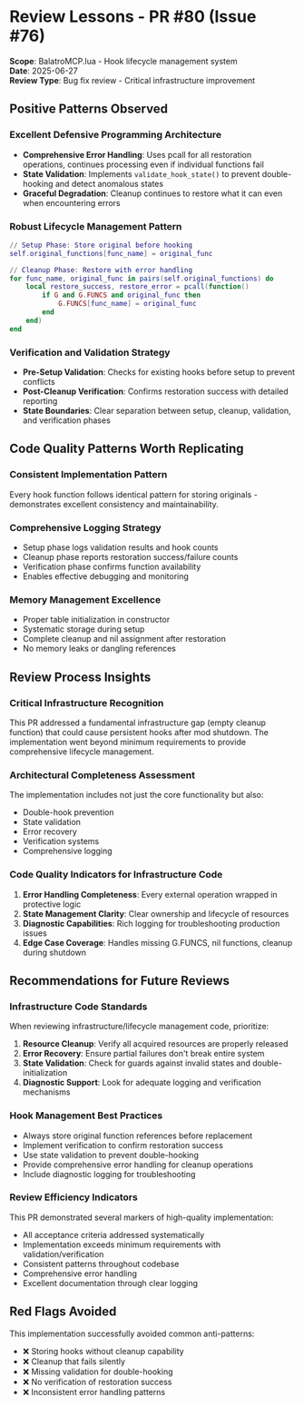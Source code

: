 # Review Lessons - PR #80 (Issue #76)

**Scope**: BalatroMCP.lua - Hook lifecycle management system  
**Date**: 2025-06-27  
**Review Type**: Bug fix review - Critical infrastructure improvement

## Positive Patterns Observed

### Excellent Defensive Programming Architecture
- **Comprehensive Error Handling**: Uses pcall for all restoration operations, continues processing even if individual functions fail
- **State Validation**: Implements `validate_hook_state()` to prevent double-hooking and detect anomalous states
- **Graceful Degradation**: Cleanup continues to restore what it can even when encountering errors

### Robust Lifecycle Management Pattern
```lua
// Setup Phase: Store original before hooking
self.original_functions[func_name] = original_func

// Cleanup Phase: Restore with error handling
for func_name, original_func in pairs(self.original_functions) do
    local restore_success, restore_error = pcall(function()
        if G and G.FUNCS and original_func then
            G.FUNCS[func_name] = original_func
        end
    end)
end
```

### Verification and Validation Strategy
- **Pre-Setup Validation**: Checks for existing hooks before setup to prevent conflicts
- **Post-Cleanup Verification**: Confirms restoration success with detailed reporting
- **State Boundaries**: Clear separation between setup, cleanup, validation, and verification phases

## Code Quality Patterns Worth Replicating

### Consistent Implementation Pattern
Every hook function follows identical pattern for storing originals - demonstrates excellent consistency and maintainability.

### Comprehensive Logging Strategy
- Setup phase logs validation results and hook counts
- Cleanup phase reports restoration success/failure counts
- Verification phase confirms function availability
- Enables effective debugging and monitoring

### Memory Management Excellence
- Proper table initialization in constructor
- Systematic storage during setup
- Complete cleanup and nil assignment after restoration
- No memory leaks or dangling references

## Review Process Insights

### Critical Infrastructure Recognition
This PR addressed a fundamental infrastructure gap (empty cleanup function) that could cause persistent hooks after mod shutdown. The implementation went beyond minimum requirements to provide comprehensive lifecycle management.

### Architectural Completeness Assessment
The implementation includes not just the core functionality but also:
- Double-hook prevention
- State validation
- Error recovery
- Verification systems
- Comprehensive logging

### Code Quality Indicators for Infrastructure Code
1. **Error Handling Completeness**: Every external operation wrapped in protective logic
2. **State Management Clarity**: Clear ownership and lifecycle of resources
3. **Diagnostic Capabilities**: Rich logging for troubleshooting production issues
4. **Edge Case Coverage**: Handles missing G.FUNCS, nil functions, cleanup during shutdown

## Recommendations for Future Reviews

### Infrastructure Code Standards
When reviewing infrastructure/lifecycle management code, prioritize:
1. **Resource Cleanup**: Verify all acquired resources are properly released
2. **Error Recovery**: Ensure partial failures don't break entire system
3. **State Validation**: Check for guards against invalid states and double-initialization
4. **Diagnostic Support**: Look for adequate logging and verification mechanisms

### Hook Management Best Practices
- Always store original function references before replacement
- Implement verification to confirm restoration success
- Use state validation to prevent double-hooking
- Provide comprehensive error handling for cleanup operations
- Include diagnostic logging for troubleshooting

### Review Efficiency Indicators
This PR demonstrated several markers of high-quality implementation:
- All acceptance criteria addressed systematically
- Implementation exceeds minimum requirements with validation/verification
- Consistent patterns throughout codebase
- Comprehensive error handling
- Excellent documentation through clear logging

## Red Flags Avoided
This implementation successfully avoided common anti-patterns:
- ❌ Storing hooks without cleanup capability
- ❌ Cleanup that fails silently
- ❌ Missing validation for double-hooking
- ❌ No verification of restoration success
- ❌ Inconsistent error handling patterns